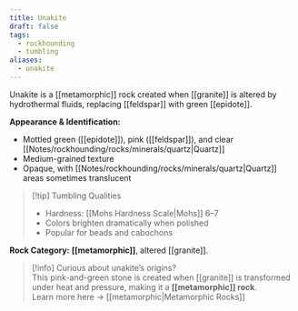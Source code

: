 ```yaml
---
title: Unakite
draft: false
tags:
  - rockhounding
  - tumbling
aliases:
  - unakite
---
```

Unakite is a [[metamorphic]] rock created when [[granite]] is altered by hydrothermal fluids, replacing [[feldspar]] with green [[epidote]].  

**Appearance & Identification:**  
- Mottled green ([[epidote]]), pink ([[feldspar]]), and clear [[Notes/rockhounding/rocks/minerals/quartz|Quartz]]
- Medium-grained texture
- Opaque, with [[Notes/rockhounding/rocks/minerals/quartz|Quartz]] areas sometimes translucent

> [!tip] Tumbling Qualities  
> - Hardness: [[Mohs Hardness Scale|Mohs]] 6–7  
> - Colors brighten dramatically when polished  
> - Popular for beads and cabochons  

**Rock Category:** **[[metamorphic]]**, altered [[granite]].

> [!info] Curious about unakite’s origins?  
> This pink-and-green stone is created when [[granite]] is transformed under heat and pressure, making it a **[[metamorphic]] rock**.  
> Learn more here → [[metamorphic|Metamorphic Rocks]]
